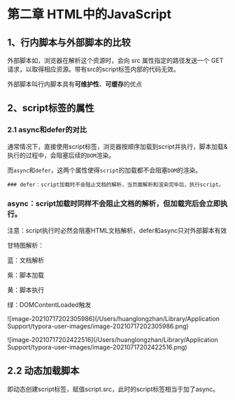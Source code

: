 # 第二章 HTML中的JavaScript

## 1、行内脚本与外部脚本的比较

外部脚本如<script src="http://www.somewhere.com/afile.js"></script>，浏览器在解析这个资源时，会向 src 属性指定的路径发送一个 GET 请求，以取得相应资源。带有src的script标签内部的代码无效。



外部脚本叫行内脚本具有**可维护性**、**可缓存**的优点



## 2、script标签的属性

### 2.1 async和defer的对比

​	通常情况下，直接使用script标签，浏览器按顺序加载到script并执行，脚本加载&执行的过程中，会阻塞后续的`DOM`渲染。

​	而`async`和`defer`，这两个属性使得`script`的加载都不会阻塞`DOM`的渲染。

	### defer：script加载时不会阻止文档的解析，当页面解析和渲染完毕后，执行script。

### async：script加载时同样不会阻止文档的解析，但加载完后会立即执行。



注意：script执行时必然会阻塞HTML文档解析，defer和async只对外部脚本有效



甘特图解析：

蓝：文档解析

紫：脚本加载

黄：脚本执行

绿：DOMContentLoaded触发

![image-20210717202305986](/Users/huanglongzhan/Library/Application Support/typora-user-images/image-20210717202305986.png)

![image-20210717202422516](/Users/huanglongzhan/Library/Application Support/typora-user-images/image-20210717202422516.png)





## 2.2 动态加载脚本

即动态创建script标签，赋值script.src，此时的script标签相当于加了async。

